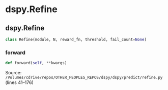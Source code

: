 # dspy.Refine

## dspy.Refine

```python
class Refine(module, N, reward_fn, threshold, fail_count=None)
```

### forward

```python
def forward(self, **kwargs)
```
Source: `/Volumes/cdrive/repos/OTHER_PEOPLES_REPOS/dspy/dspy/predict/refine.py` (lines 41–176)

